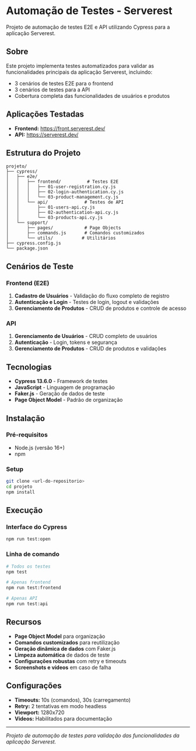 # Automação de Testes - Serverest

Projeto de automação de testes E2E e API utilizando Cypress para a aplicação Serverest.

## Sobre

Este projeto implementa testes automatizados para validar as funcionalidades principais da aplicação Serverest, incluindo:
- 3 cenários de testes E2E para o frontend
- 3 cenários de testes para a API
- Cobertura completa das funcionalidades de usuários e produtos

## Aplicações Testadas

- **Frontend:** https://front.serverest.dev/
- **API:** https://serverest.dev/

## Estrutura do Projeto

```
projeto/
├── cypress/
│   ├── e2e/
│   │   ├── frontend/          # Testes E2E
│   │   │   ├── 01-user-registration.cy.js
│   │   │   ├── 02-login-authentication.cy.js
│   │   │   └── 03-product-management.cy.js
│   │   └── api/              # Testes de API
│   │       ├── 01-users-api.cy.js
│   │       ├── 02-authentication-api.cy.js
│   │       └── 03-products-api.cy.js
│   └── support/
│       ├── pages/            # Page Objects
│       ├── commands.js       # Comandos customizados
│       └── utils/           # Utilitários
├── cypress.config.js
└── package.json
```

## Cenários de Teste

### Frontend (E2E)
1. **Cadastro de Usuários** - Validação do fluxo completo de registro
2. **Autenticação e Login** - Testes de login, logout e validações
3. **Gerenciamento de Produtos** - CRUD de produtos e controle de acesso

### API
1. **Gerenciamento de Usuários** - CRUD completo de usuários
2. **Autenticação** - Login, tokens e segurança
3. **Gerenciamento de Produtos** - CRUD de produtos e validações

## Tecnologias

- **Cypress 13.6.0** - Framework de testes
- **JavaScript** - Linguagem de programação
- **Faker.js** - Geração de dados de teste
- **Page Object Model** - Padrão de organização

## Instalação

### Pré-requisitos
- Node.js (versão 16+)
- npm

### Setup
```bash
git clone <url-do-repositorio>
cd projeto
npm install
```

## Execução

### Interface do Cypress
```bash
npm run test:open
```

### Linha de comando
```bash
# Todos os testes
npm test

# Apenas frontend
npm run test:frontend

# Apenas API
npm run test:api
```

## Recursos

- **Page Object Model** para organização
- **Comandos customizados** para reutilização
- **Geração dinâmica de dados** com Faker.js
- **Limpeza automática** de dados de teste
- **Configurações robustas** com retry e timeouts
- **Screenshots e vídeos** em caso de falha

## Configurações

- **Timeouts:** 10s (comandos), 30s (carregamento)
- **Retry:** 2 tentativas em modo headless
- **Viewport:** 1280x720
- **Videos:** Habilitados para documentação

---

*Projeto de automação de testes para validação das funcionalidades da aplicação Serverest.*
